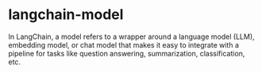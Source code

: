 # langchain-model
In LangChain, a model refers to a wrapper around a language model (LLM), embedding model, or chat model that makes it easy to integrate with a pipeline for tasks like question answering, summarization, classification, etc.
